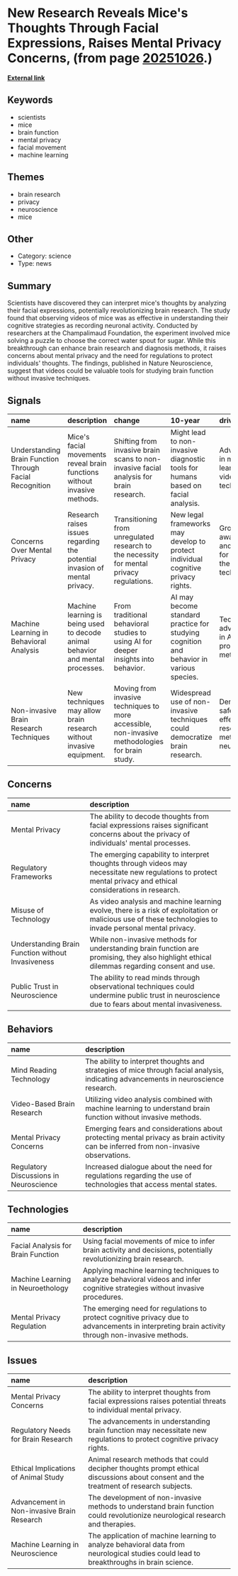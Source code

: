 # __New Research Reveals Mice's Thoughts Through Facial Expressions, Raises Mental Privacy Concerns__, (from page [20251026](https://kghosh.substack.com/p/20251026).)

__[External link](https://www.independent.ie/world-news/scientists-can-read-mices-minds-by-looking-at-faces/a2003756378.html)__



## Keywords

* scientists
* mice
* brain function
* mental privacy
* facial movement
* machine learning

## Themes

* brain research
* privacy
* neuroscience
* mice

## Other

* Category: science
* Type: news

## Summary

Scientists have discovered they can interpret mice's thoughts by analyzing their facial expressions, potentially revolutionizing brain research. The study found that observing videos of mice was as effective in understanding their cognitive strategies as recording neuronal activity. Conducted by researchers at the Champalimaud Foundation, the experiment involved mice solving a puzzle to choose the correct water spout for sugar. While this breakthrough can enhance brain research and diagnosis methods, it raises concerns about mental privacy and the need for regulations to protect individuals' thoughts. The findings, published in Nature Neuroscience, suggest that videos could be valuable tools for studying brain function without invasive techniques.

## Signals

| name                                                    | description                                                                    | change                                                                                          | 10-year                                                                                 | driving-force                                                       |   relevancy |
|:--------------------------------------------------------|:-------------------------------------------------------------------------------|:------------------------------------------------------------------------------------------------|:----------------------------------------------------------------------------------------|:--------------------------------------------------------------------|------------:|
| Understanding Brain Function Through Facial Recognition | Mice's facial movements reveal brain functions without invasive methods.       | Shifting from invasive brain scans to non-invasive facial analysis for brain research.          | Might lead to non-invasive diagnostic tools for humans based on facial analysis.        | Advancements in machine learning and video analysis technology.     |           4 |
| Concerns Over Mental Privacy                            | Research raises issues regarding the potential invasion of mental privacy.     | Transitioning from unregulated research to the necessity for mental privacy regulations.        | New legal frameworks may develop to protect individual cognitive privacy rights.        | Growing awareness and concern for privacy in the age of technology. |           5 |
| Machine Learning in Behavioral Analysis                 | Machine learning is being used to decode animal behavior and mental processes. | From traditional behavioral studies to using AI for deeper insights into behavior.              | AI may become standard practice for studying cognition and behavior in various species. | Technological advancements in AI and data processing methods.       |           4 |
| Non-invasive Brain Research Techniques                  | New techniques may allow brain research without invasive equipment.            | Moving from invasive techniques to more accessible, non-invasive methodologies for brain study. | Widespread use of non-invasive techniques could democratize brain research.             | Demand for safer, more effective research methods in neuroscience.  |           4 |

## Concerns

| name                                              | description                                                                                                                                                    |
|:--------------------------------------------------|:---------------------------------------------------------------------------------------------------------------------------------------------------------------|
| Mental Privacy                                    | The ability to decode thoughts from facial expressions raises significant concerns about the privacy of individuals' mental processes.                         |
| Regulatory Frameworks                             | The emerging capability to interpret thoughts through videos may necessitate new regulations to protect mental privacy and ethical considerations in research. |
| Misuse of Technology                              | As video analysis and machine learning evolve, there is a risk of exploitation or malicious use of these technologies to invade personal mental privacy.       |
| Understanding Brain Function without Invasiveness | While non-invasive methods for understanding brain function are promising, they also highlight ethical dilemmas regarding consent and use.                     |
| Public Trust in Neuroscience                      | The ability to read minds through observational techniques could undermine public trust in neuroscience due to fears about mental invasiveness.                |

## Behaviors

| name                                   | description                                                                                                                         |
|:---------------------------------------|:------------------------------------------------------------------------------------------------------------------------------------|
| Mind Reading Technology                | The ability to interpret thoughts and strategies of mice through facial analysis, indicating advancements in neuroscience research. |
| Video-Based Brain Research             | Utilizing video analysis combined with machine learning to understand brain function without invasive methods.                      |
| Mental Privacy Concerns                | Emerging fears and considerations about protecting mental privacy as brain activity can be inferred from non-invasive observations. |
| Regulatory Discussions in Neuroscience | Increased dialogue about the need for regulations regarding the use of technologies that access mental states.                      |

## Technologies

| name                               | description                                                                                                                                     |
|:-----------------------------------|:------------------------------------------------------------------------------------------------------------------------------------------------|
| Facial Analysis for Brain Function | Using facial movements of mice to infer brain activity and decisions, potentially revolutionizing brain research.                               |
| Machine Learning in Neuroethology  | Applying machine learning techniques to analyze behavioral videos and infer cognitive strategies without invasive procedures.                   |
| Mental Privacy Regulation          | The emerging need for regulations to protect cognitive privacy due to advancements in interpreting brain activity through non-invasive methods. |

## Issues

| name                                       | description                                                                                                                            |
|:-------------------------------------------|:---------------------------------------------------------------------------------------------------------------------------------------|
| Mental Privacy Concerns                    | The ability to interpret thoughts from facial expressions raises potential threats to individual mental privacy.                       |
| Regulatory Needs for Brain Research        | The advancements in understanding brain function may necessitate new regulations to protect cognitive privacy rights.                  |
| Ethical Implications of Animal Study       | Animal research methods that could decipher thoughts prompt ethical discussions about consent and the treatment of research subjects.  |
| Advancement in Non-invasive Brain Research | The development of non-invasive methods to understand brain function could revolutionize neurological research and therapies.          |
| Machine Learning in Neuroscience           | The application of machine learning to analyze behavioral data from neurological studies could lead to breakthroughs in brain science. |